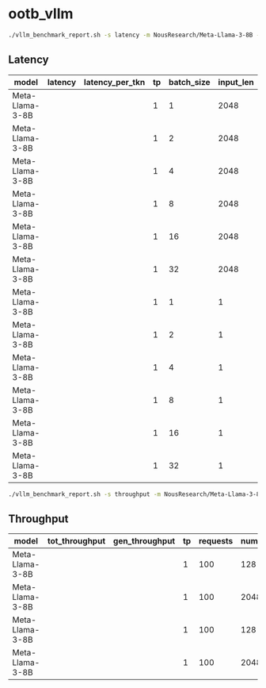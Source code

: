 # ootb_vllm

```sh
./vllm_benchmark_report.sh -s latency -m NousResearch/Meta-Llama-3-8B -g 1 -d float16
```

## Latency

| model           | latency             | latency_per_tkn       | tp  | batch_size | input_len | output_len | dtype   |
| --------------- | ------------------- | --------------------- | --- | ---------- | --------- | ---------- | ------- |
| Meta-Llama-3-8B |                     |                       | 1   | 1          | 2048      | 1          | float16 |
| Meta-Llama-3-8B |                     |                       | 1   | 2          | 2048      | 1          | float16 |
| Meta-Llama-3-8B |                     |                       | 1   | 4          | 2048      | 1          | float16 |
| Meta-Llama-3-8B |                     |                       | 1   | 8          | 2048      | 1          | float16 |
| Meta-Llama-3-8B |                     |                       | 1   | 16         | 2048      | 1          | float16 |
| Meta-Llama-3-8B |                     |                       | 1   | 32         | 2048      | 1          | float16 |
| Meta-Llama-3-8B |                     |                       | 1   | 1          | 1         | 128        | float16 |
| Meta-Llama-3-8B |                     |                       | 1   | 2          | 1         | 128        | float16 |
| Meta-Llama-3-8B |                     |                       | 1   | 4          | 1         | 128        | float16 |
| Meta-Llama-3-8B |                     |                       | 1   | 8          | 1         | 128        | float16 |
| Meta-Llama-3-8B |                     |                       | 1   | 16         | 1         | 128        | float16 |
| Meta-Llama-3-8B |                     |                       | 1   | 32         | 1         | 128        | float16 |

```sh
./vllm_benchmark_report.sh -s throughput -m NousResearch/Meta-Llama-3-8B -g 1 -d float16
```
## Throughput

| model           | tot_throughput | gen_throughput | tp  | requests | num_prompts | input_len | output_len | dtype |
| --------------- | -------------- | -------------- | --- | -------- | ----------- | --------- | ---------- | ----- |
| Meta-Llama-3-8B |                |                | 1   | 100      | 128         | 128       | float16    |       |
| Meta-Llama-3-8B |                |                | 1   | 100      | 2048        | 128       | float16    |       |
| Meta-Llama-3-8B |                |                | 1   | 100      | 128         | 2048      | float16    |       |
| Meta-Llama-3-8B |                |                | 1   | 100      | 2048        | 2048      | float16    |       |
